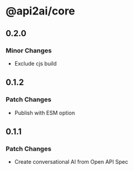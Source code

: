 # @api2ai/core

## 0.2.0

### Minor Changes

- Exclude cjs build

## 0.1.2

### Patch Changes

- Publish with ESM option

## 0.1.1

### Patch Changes

- Create conversational AI from Open API Spec
